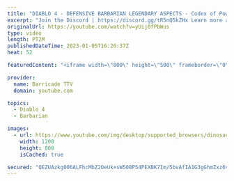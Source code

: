 ```yaml
---
title: "DIABLO 4 - DEFENSIVE BARBARIAN LEGENDARY ASPECTS - Codex of Power Legendary Aspects"
excerpt: "Join the Discord | https://discord.gg/tR5nQ5kZHx Learn more about the specific Defensive Legendary Aspects you can apply to ..."
originalUrl: https://youtube.com/watch?v=yUij0fPbWus
type: video
length: PT2M
publishedDateTime: 2023-01-05T16:26:37Z
heat: 52

featuredContent: "<iframe width=\"800\" height=\"500\" frameborder=\"0\" src=\"https://www.youtube.com/embed/yUij0fPbWus\" allow=\"accelerometer; autoplay; encrypted-media; gyroscope; picture-in-picture\" allowfullscreen></iframe>"

provider:
  name: Barricade TTV
  domain: youtube.com

topics:
  - Diablo 4
  - Barbarian

images:
  - url: https://www.youtube.com/img/desktop/supported_browsers/dinosaur.png
    width: 1200
    height: 800
    isCached: true

secured: "QEZUAzkg006ALFhcMbZ2OeUk+sW508P54PEXBK7Im/5bvAfIA1G3gGhmZxz6vHRDh9thObEbDmbzOGg/MFJ2tJcgf0di19cjTDfb/l8Nz5yvlaws4InuJXPiE+A8AujdL5L73xrx/7QYJYqwVJSDFYvbP3Yhv2RZ3zmL9bRkJmCjoQjg7HlKyffQAdlyM8xPkjs1Q0BRYmb0qgy6NRhiHMoBcISjM6mJANPcwZrZJ7EbigUHA1p2ziGCnLzMiPGJT0f+bHrRyItWhtUaf0uimmGqzx5/VURLmc2vRM44ZdoyBbrpH36ab0hzaFGh5bbE4uIorS9KTk8QoY69h9iOTTb4D84dPBEqfjM0Gr6Qkx7vL+aQITpJ+3R0AYlk5qepML1y/7vFZ7y1cqsWWmd0+A==;cOpMXai95DamBQQDPQdQxg=="
---
```


